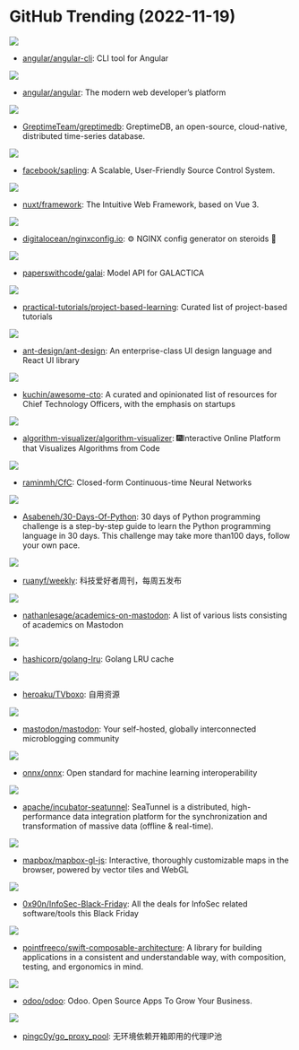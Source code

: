 # GitHub Trending (2022-11-19)

![](https://img.shields.io/badge/TypeScript-New%2011-green?style=flat-square&logo=appveyor)
- [angular/angular-cli](https://github.com/angular/angular-cli): CLI tool for Angular

![](https://img.shields.io/badge/TypeScript-New%2091-green?style=flat-square&logo=appveyor)
- [angular/angular](https://github.com/angular/angular): The modern web developer’s platform

![](https://img.shields.io/badge/Rust-New%20396-green?style=flat-square&logo=appveyor)
- [GreptimeTeam/greptimedb](https://github.com/GreptimeTeam/greptimedb): GreptimeDB, an open-source, cloud-native, distributed time-series database.

![](https://img.shields.io/badge/Rust-New%20476-green?style=flat-square&logo=appveyor)
- [facebook/sapling](https://github.com/facebook/sapling): A Scalable, User-Friendly Source Control System.

![](https://img.shields.io/badge/TypeScript-New%20125-green?style=flat-square&logo=appveyor)
- [nuxt/framework](https://github.com/nuxt/framework): The Intuitive Web Framework, based on Vue 3.

![](https://img.shields.io/badge/JavaScript-New%2064-green?style=flat-square&logo=appveyor)
- [digitalocean/nginxconfig.io](https://github.com/digitalocean/nginxconfig.io): ⚙️ NGINX config generator on steroids 💉

![](https://img.shields.io/badge/Python-New%20273-green?style=flat-square&logo=appveyor)
- [paperswithcode/galai](https://github.com/paperswithcode/galai): Model API for GALACTICA

![](https://img.shields.io/badge/none-New%20206-green?style=flat-square&logo=appveyor)
- [practical-tutorials/project-based-learning](https://github.com/practical-tutorials/project-based-learning): Curated list of project-based tutorials

![](https://img.shields.io/badge/TypeScript-New%2028-green?style=flat-square&logo=appveyor)
- [ant-design/ant-design](https://github.com/ant-design/ant-design): An enterprise-class UI design language and React UI library

![](https://img.shields.io/badge/none-New%2087-green?style=flat-square&logo=appveyor)
- [kuchin/awesome-cto](https://github.com/kuchin/awesome-cto): A curated and opinionated list of resources for Chief Technology Officers, with the emphasis on startups

![](https://img.shields.io/badge/JavaScript-New%2059-green?style=flat-square&logo=appveyor)
- [algorithm-visualizer/algorithm-visualizer](https://github.com/algorithm-visualizer/algorithm-visualizer): 🎆Interactive Online Platform that Visualizes Algorithms from Code

![](https://img.shields.io/badge/Python-New%2053-green?style=flat-square&logo=appveyor)
- [raminmh/CfC](https://github.com/raminmh/CfC): Closed-form Continuous-time Neural Networks

![](https://img.shields.io/badge/Python-New%20113-green?style=flat-square&logo=appveyor)
- [Asabeneh/30-Days-Of-Python](https://github.com/Asabeneh/30-Days-Of-Python): 30 days of Python programming challenge is a step-by-step guide to learn the Python programming language in 30 days. This challenge may take more than100 days, follow your own pace.

![](https://img.shields.io/badge/none-New%2010-green?style=flat-square&logo=appveyor)
- [ruanyf/weekly](https://github.com/ruanyf/weekly): 科技爱好者周刊，每周五发布

![](https://img.shields.io/badge/none-New%2036-green?style=flat-square&logo=appveyor)
- [nathanlesage/academics-on-mastodon](https://github.com/nathanlesage/academics-on-mastodon): A list of various lists consisting of academics on Mastodon

![](https://img.shields.io/badge/Go-New%2030-green?style=flat-square&logo=appveyor)
- [hashicorp/golang-lru](https://github.com/hashicorp/golang-lru): Golang LRU cache

![](https://img.shields.io/badge/JavaScript-New%205-green?style=flat-square&logo=appveyor)
- [heroaku/TVboxo](https://github.com/heroaku/TVboxo): 自用资源

![](https://img.shields.io/badge/Ruby-New%20255-green?style=flat-square&logo=appveyor)
- [mastodon/mastodon](https://github.com/mastodon/mastodon): Your self-hosted, globally interconnected microblogging community

![](https://img.shields.io/badge/Python-New%2021-green?style=flat-square&logo=appveyor)
- [onnx/onnx](https://github.com/onnx/onnx): Open standard for machine learning interoperability

![](https://img.shields.io/badge/Java-New%2032-green?style=flat-square&logo=appveyor)
- [apache/incubator-seatunnel](https://github.com/apache/incubator-seatunnel): SeaTunnel is a distributed, high-performance data integration platform for the synchronization and transformation of massive data (offline & real-time).

![](https://img.shields.io/badge/JavaScript-New%2048-green?style=flat-square&logo=appveyor)
- [mapbox/mapbox-gl-js](https://github.com/mapbox/mapbox-gl-js): Interactive, thoroughly customizable maps in the browser, powered by vector tiles and WebGL

![](https://img.shields.io/badge/none-New%2042-green?style=flat-square&logo=appveyor)
- [0x90n/InfoSec-Black-Friday](https://github.com/0x90n/InfoSec-Black-Friday): All the deals for InfoSec related software/tools this Black Friday

![](https://img.shields.io/badge/Swift-New%207-green?style=flat-square&logo=appveyor)
- [pointfreeco/swift-composable-architecture](https://github.com/pointfreeco/swift-composable-architecture): A library for building applications in a consistent and understandable way, with composition, testing, and ergonomics in mind.

![](https://img.shields.io/badge/JavaScript-New%2069-green?style=flat-square&logo=appveyor)
- [odoo/odoo](https://github.com/odoo/odoo): Odoo. Open Source Apps To Grow Your Business.

![](https://img.shields.io/badge/Go-New%2012-green?style=flat-square&logo=appveyor)
- [pingc0y/go_proxy_pool](https://github.com/pingc0y/go_proxy_pool): 无环境依赖开箱即用的代理IP池

